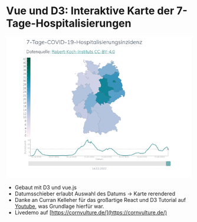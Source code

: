 # Vue und D3: Interaktive Karte der 7-Tage-Hospitalisierungen


<p align="center">
<img src="https://github.com/Jazzpenner/D3-Vue-7-Tage-COVID-19-Hospitalisierungsinzidenz-/blob/main/preview.png?raw=true" width="550"></img>
</p>


- Gebaut mit D3 und vue.js
- Datumsschieber erlaubt Auswahl des Datums -> Karte rerendered
- Danke an Curran Kelleher für das großartige React und D3 Tutorial auf [Youtube](https://youtu.be/2LhoCfjm8R4), was Grundlage hierfür war.
- Livedemo auf [https://cornvulture.de/](https://cornvulture.de/)